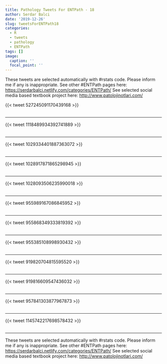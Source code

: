 ```yaml
---
title: Pathology Tweets For ENTPath - 18
author: Serdar Balci
date: '2019-12-26'
slug: tweetsForENTPath18
categories:
  - R
  - tweets
  - pathology
  - ENTPath
tags: []
image:
  caption: ''
  focal_point: ''
---
```



These tweets are selected automatically with #rstats code. Please inform me if any is inappropriate.
See other #ENTPath pages here: https://serdarbalci.netlify.com/categories/ENTPath/ 
See selected social media based textbook project here: http://www.patolojinotlari.com/

{{< tweet 527245091170439168 >}}
<br>
<br>
<hr>
{{< tweet 1118489934392741889 >}}
<br>
<br>
<hr>
{{< tweet 1029334401887363072 >}}
<br>
<br>
<hr>
{{< tweet 1028917871865298945 >}}
<br>
<br>
<hr>
{{< tweet 1028093506235990018 >}}
<br>
<br>
<hr>
{{< tweet 955989167086845952 >}}
<br>
<br>
<hr>
{{< tweet 955868349333819392 >}}
<br>
<br>
<hr>
{{< tweet 955385108998930432 >}}
<br>
<br>
<hr>
{{< tweet 919820704815595520 >}}
<br>
<br>
<hr>
{{< tweet 919816609547436032 >}}
<br>
<br>
<hr>
{{< tweet 957841303877967873 >}}
<br>
<br>
<hr>
{{< tweet 1145742217698578432 >}}
<br>
<br>
<hr>


These tweets are selected automatically with #rstats code. Please inform me if any is inappropriate.
See other #ENTPath pages here: https://serdarbalci.netlify.com/categories/ENTPath/ 
See selected social media based textbook project here: http://www.patolojinotlari.com/
